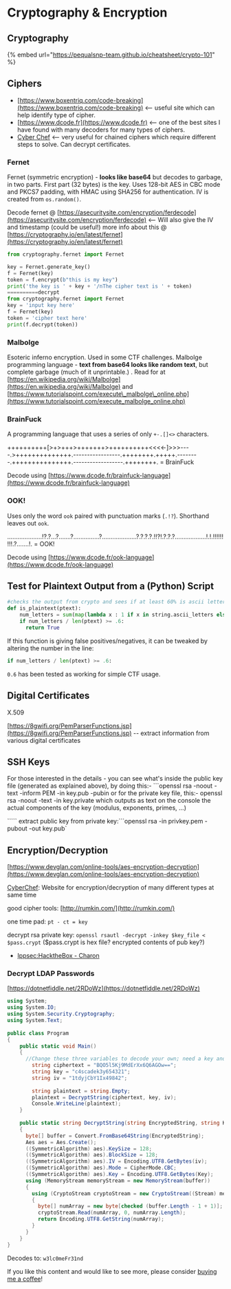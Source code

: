 # Cryptography & Encryption

## Cryptography

{% embed url="https://pequalsnp-team.github.io/cheatsheet/crypto-101" %}

## Ciphers

* [https://www.boxentriq.com/code-breaking](https://www.boxentriq.com/code-breaking) &lt;-- useful site which can help identify type of cipher. 
* [https://www.dcode.fr](https://www.dcode.fr) &lt;-- one of the best sites I have found with many decoders for many types of ciphers.
* [Cyber Chef](https://gchq.github.io/CyberChef/) &lt;-- very useful for chained ciphers which require different steps to solve. Can decrypt certificates.

### Fernet

Fernet \(symmetric encryption\) - **looks like base64** but decodes to garbage, in two parts. First part \(32 bytes\) is the key. Uses 128-bit AES in CBC mode and PKCS7 padding, with HMAC using SHA256 for authentication. IV is created from `os.random()`.

Decode fernet @ [https://asecuritysite.com/encryption/ferdecode](https://asecuritysite.com/encryption/ferdecode) &lt;-- Will also give the IV and timestamp \(could be useful!\) more info about this @ [https://cryptography.io/en/latest/fernet](https://cryptography.io/en/latest/fernet)

```python
from cryptography.fernet import Fernet

key = Fernet.generate_key()
f = Fernet(key)
token = f.encrypt(b"this is my key")
print('the key is ' + key + '/nThe cipher text is ' + token)
==========decrypt
from cryptography.fernet import Fernet
key = 'input key here'
f = Fernet(key)
token = 'cipher text here'
print(f.decrypt(token))
```

### Malbolge

Esoteric inferno encryption. Used in some CTF challenges. Malbolge programming language - **text from base64 looks like random text**, but complete garbage \(much of it unprintable.\) . Read for at [https://en.wikipedia.org/wiki/Malbolge](https://en.wikipedia.org/wiki/Malbolge) and [https://www.tutorialspoint.com/execute\_malbolge\_online.php](https://www.tutorialspoint.com/execute_malbolge_online.php)

### BrainFuck

A programming language that uses a series of only `+-.[]<>` characters.

++++++++++\[&gt;+&gt;+++&gt;+++++++&gt;++++++++++&lt;&lt;&lt;&lt;-\]&gt;&gt;&gt;----.&gt;++++++++++++++.-----------------.++++++++.+++++.--------.+++++++++++++++.------------------.++++++++.  = BrainFuck 

Decode using [https://www.dcode.fr/brainfuck-language](https://www.dcode.fr/brainfuck-language)

### OOK!

Uses only the word `ook` paired with punctuation marks \(`.!?`\).  Shorthand leaves out `ook`.

....................!?.?...?.......?...............?....................?.?.?.?.!!?!.?.?.?..................!.!.!!!!!!!!!.?.......!. = OOK! 

Decode using [https://www.dcode.fr/ook-language](https://www.dcode.fr/ook-language)

## Test for Plaintext Output from a \(Python\) Script

```python
#checks the output from crypto and sees if at least 60% is ascii letters and returns true for possible plaintext
def is_plaintext(ptext):
    num_letters = sum(map(lambda x : 1 if x in string.ascii_letters else 0, ptext))
    if num_letters / len(ptext) >= .6:
      return True
```

If this function is giving false positives/negatives, it can be tweaked by altering the number in the line: 

```python
if num_letters / len(ptext) >= .6:
```

`0.6` has been tested as working for simple CTF usage.

## Digital Certificates

X.509

[https://8gwifi.org/PemParserFunctions.jsp](https://8gwifi.org/PemParserFunctions.jsp) -- extract information from various digital certificates

## SSH Keys

For those interested in the details - you can see what's inside the public key file \(generated as explained above\), by doing this:- \`\`\`openssl rsa -noout -text -inform PEM -in key.pub -pubin or for the private key file, this:- openssl rsa -noout -text -in key.private which outputs as text on the console the actual components of the key \(modulus, exponents, primes, ...\)

````` extract public key from private key:```openssl rsa -in privkey.pem -pubout -out key.pub\`

## Encryption/Decryption

[https://www.devglan.com/online-tools/aes-encryption-decryption](https://www.devglan.com/online-tools/aes-encryption-decryption)

[CyberChef](https://gchq.github.io/CyberChef/): Website for encryption/decryption of many different types at same time

good cipher tools: [http://rumkin.com/](http://rumkin.com/)

one time pad: `pt - ct = key`

decrypt rsa private key: `openssl rsautl -decrypt -inkey $key_file < $pass.crypt` \($pass.crypt is hex file? encrypted contents of pub key?\)

* [Ippsec:HacktheBox - Charon](https://www.youtube.com/watch?v=_csbKuOlmdE)

### Decrypt LDAP Passwords

[https://dotnetfiddle.net/2RDoWz](https://dotnetfiddle.net/2RDoWz)

```csharp
using System;
using System.IO;
using System.Security.Cryptography;
using System.Text;
					
public class Program
{
	public static void Main()
	{
	  //Change these three variables to decode your own; need a key and IV to decode!
		string ciphertext = "BQO5l5Kj9MdErXx6Q6AGOw==";
		string key = "c4scadek3y654321";
		string iv = "1tdyjCbY1Ix49842";
		
		string plaintext = string.Empty;
		plaintext = DecryptString(ciphertext, key, iv);
		Console.WriteLine(plaintext);
	}
	
	public static string DecryptString(string EncryptedString, string Key, string iv)
    {
      byte[] buffer = Convert.FromBase64String(EncryptedString);
      Aes aes = Aes.Create();
      ((SymmetricAlgorithm) aes).KeySize = 128;
      ((SymmetricAlgorithm) aes).BlockSize = 128;
      ((SymmetricAlgorithm) aes).IV = Encoding.UTF8.GetBytes(iv);
      ((SymmetricAlgorithm) aes).Mode = CipherMode.CBC;
      ((SymmetricAlgorithm) aes).Key = Encoding.UTF8.GetBytes(Key);
      using (MemoryStream memoryStream = new MemoryStream(buffer))
      {
        using (CryptoStream cryptoStream = new CryptoStream((Stream) memoryStream, ((SymmetricAlgorithm) aes).CreateDecryptor(), CryptoStreamMode.Read))
        {
          byte[] numArray = new byte[checked (buffer.Length - 1 + 1)]; //not sure why this has -1+1 here, example works without it though...
          cryptoStream.Read(numArray, 0, numArray.Length);
          return Encoding.UTF8.GetString(numArray);
        }
      }
    }
}
```

Decodes to: `w3lc0meFr31nd`



If you like this content and would like to see more, please consider [buying me a coffee](https://www.buymeacoffee.com/zweilosec)!

